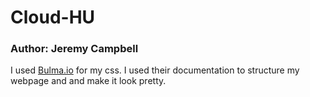 # Cloud-HU
### Author: Jeremy Campbell

I used [Bulma.io](https://bulma.io/documentation/) for my css. I used their documentation to structure my webpage and and make it look pretty.